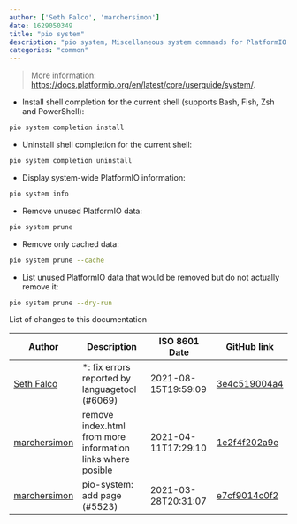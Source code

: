 ```yaml
---
author: ['Seth Falco', 'marchersimon']
date: 1629050349
title: "pio system"
description: "pio system, Miscellaneous system commands for PlatformIO."
categories: "common"
---
```

> More information: <https://docs.platformio.org/en/latest/core/userguide/system/>.

- Install shell completion for the current shell (supports Bash, Fish, Zsh and PowerShell):

```bash
pio system completion install
```

- Uninstall shell completion for the current shell:

```bash
pio system completion uninstall
```

- Display system-wide PlatformIO information:

```bash
pio system info
```

- Remove unused PlatformIO data:

```bash
pio system prune
```

- Remove only cached data:

```bash
pio system prune --cache
```

- List unused PlatformIO data that would be removed but do not actually remove it:

```bash
pio system prune --dry-run
```
List of changes to this documentation


Author | Description | ISO 8601 Date | GitHub link
------|-----|-----|-----
[Seth Falco](mailto:seth@falco.fun) | *: fix errors reported by languagetool (#6069) | 2021-08-15T19:59:09 | [3e4c519004a4](https://github.com/tldr-pages/tldr/commit/3e4c519004a471c861cdc609fd7239ee3355671c)
[marchersimon](mailto:marchersimon@zohomail.eu) | remove index.html from more information links where posible | 2021-04-11T17:29:10 | [1e2f4f202a9e](https://github.com/tldr-pages/tldr/commit/1e2f4f202a9e7827b670bd2db5d1cb776316df06)
[marchersimon](mailto:50295997+marchersimon@users.noreply.github.com) | pio-system: add page (#5523) | 2021-03-28T20:31:07 | [e7cf9014c0f2](https://github.com/tldr-pages/tldr/commit/e7cf9014c0f2bc0297abec2473c6fd243c146909)

